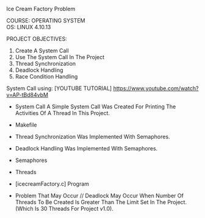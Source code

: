 Ice Cream Factory Problem 

COURSE: OPERATING SYSTEM  
OS: LINUX 4.10.13  

PROJECT OBJECTIVES:

1) Create A System Call
2) Use The System Call In The Project
2) Thread Synchronization
3) Deadlock Handling
4) Race Condition Handling

System Call using: [YOUTUBE TUTORIAL] https://www.youtube.com/watch?v=AP-tBd84vbM
	
* System Call
	A Simple System Call Was Created For Printing The Activities Of A Thread In This Project.
	
* Makefile

* Thread Synchronization Was Implemented With Semaphores.

* Deadlock Handling Was Implemented With Semaphores.

* Semaphores

* Threads

* [icecreamFactory.c] Program

* Problem That May Occur // Deadlock May Occur When Number Of Threads To Be Created Is Greater Than The Limit Set In The Project. (Which Is 30 Threads For Project v1.0).
